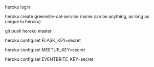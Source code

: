 heroku login

heroku create greenville-cal-service (name can be anything, as long as unique to heroku)

git push heroku master

heroku config:set FLASK_KEY=secret

heroku config:set MEETUP_KEY=secret

heroku config:set EVENTBRITE_KEY=secret
